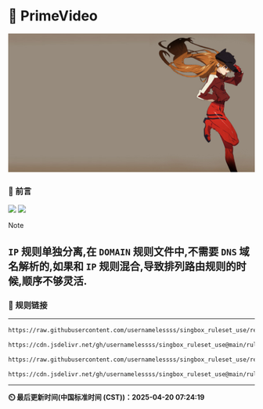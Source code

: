 
# 🧸 PrimeVideo
![](https://raw.githubusercontent.com/usernamelessss/picture-bed/main/images/202504042256831.jpg)
### 📣 前言
![](https://shields.io/badge/-移除重复规则-ff69b4) ![](https://shields.io/badge/-IP&nbsp;规则单独存放不与&nbsp;DOMAIN&nbsp;等混合-green)
> [!NOTE]
**`IP` 规则单独分离,在 `DOMAIN` 规则文件中,不需要 `DNS` 域名解析的,如果和 `IP` 规则混合,导致排列路由规则的时候,顺序不够灵活.**
---

###  🔗 规则链接
---

```url
https://raw.githubusercontent.com/usernamelessss/singbox_ruleset_use/refs/heads/main/rule/PrimeVideo/PrimeVideo_No_IP.json
```

```url
https://cdn.jsdelivr.net/gh/usernamelessss/singbox_ruleset_use@main/rule/PrimeVideo/PrimeVideo_No_IP.json
```

```url
https://raw.githubusercontent.com/usernamelessss/singbox_ruleset_use/refs/heads/main/rule/PrimeVideo/PrimeVideo_No_IP.srs
```

```url
https://cdn.jsdelivr.net/gh/usernamelessss/singbox_ruleset_use@main/rule/PrimeVideo/PrimeVideo_No_IP.srs
```

---
**⏲️ 最后更新时间(中国标准时间 (CST))：2025-04-20 07:24:19**
